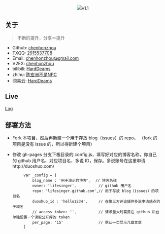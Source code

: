 <p align="center"><img src="README/v1.1.png /></p>
<p align="center'>v1.1<p>

## 关于

> 不断的提升，分享＝提升

- Github: [chenhonzhou](http://github.com/chenhonzhou)
- TXQQ:   [2915537708](tencent://AddContact/?fromId=50&fromSubId=1&subcmd=all&uin=2915537708)
- Email: [chenhonzhou@gmail.com](https://www.google.com/gmail)
- V2EX:  [chenhonzhou](https://www.v2ex.com/member/chenhonzhou)
- bilibili: [HardDeams](https://space.bilibili.com/27013266?from=search&seid=3275070897980156250#!/index)
- zhihu: [陈宏洲不是NPC](https://www.zhihu.com/people/ChenHonZhouRemix/activities)
- 网易云: [HardDeams](http://music.163.com/#/user/home?id=266341607)

## Live
[Log](README/Log.md)

## 部署方法

 - Fork 本项目，然后再新建一个用于存放 blog（issues）的 repo。 （fork 的项目是没有 issue 的，所以得新建个项目）

 - 修改 gh-pages 分支下根目录的 config.js，填写好对应的博客名称，你自己的 github 用户名、对应项目名、多说 ID，保存。多说账号在这里申请http://duoshuo.com/


            var _config = {
                blog_name : '用于演示的博客',  // 博客名称
                owner: 'lifesinger',          // github 用户名
                repo: 'lifesinger.github.com',// 用于存放 blog（issues）的项目名
                duoshuo_id : 'hello1234',     // 在第三方评论插件多说申请站点的子域名
                // access_token: '',          // 请求量大时需要在 github 后台单独设置一个读取公开库的 token
                per_page: '15'                // 默认一页显示几篇文章
            }
